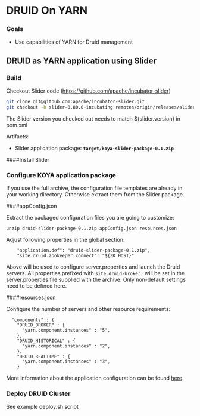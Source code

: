 DRUID On YARN
=============

### Goals

  * Use capabilities of YARN for Druid management

DRUID as YARN application using Slider
--------------------------------------

### Build

Checkout Slider code (https://github.com/apache/incubator-slider)
```sh
git clone git@github.com:apache/incubator-slider.git
git checkout -b slider-0.80.0-incubating remotes/origin/releases/slider-0.80.0-incubating
```
The Slider version you checked out needs to match ${slider.version} in pom.xml

Artifacts:
 - Slider application package: __`target/koya-slider-package-0.1.zip`__

####Install Slider

### Configure KOYA application package

If you use the full archive, the configuration file templates are already in your working directory. Otherwise extract them from the Slider package.

####appConfig.json

Extract the packaged configuration files you are going to customize:
```
unzip druid-slider-package-0.1.zip appConfig.json resources.json
```
Adjust following properties in the global section:
```
    "application.def": "druid-slider-package-0.1.zip",
    "site.druid.zookeeper.connect": "${ZK_HOST}"
```
Above will be used to configure server.properties and launch the Druid servers. All properties prefixed with `site.druid-broker.` will be set in the server.properties file supplied with the archive. Only non-default settings need to be defined here.

####resources.json

Configure the number of servers and other resource requirements:
```
  "components" : {
    "DRUID_BROKER" : {
      "yarn.component.instances" : "5",
    },
    "DRUID_HISTORICAL" : {
      "yarn.component.instances" : "2",
    },
    "DRUID_REALTIME" : {
      "yarn.component.instances" : "3",
    }
```
More information about the application configuration can be found [here](http://slider.incubator.apache.org/docs/configuration/core.html).

### Deploy DRUID Cluster

See example deploy.sh script